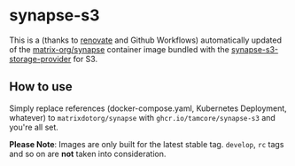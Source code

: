 # synapse-s3

This is a (thanks to [renovate](https://github.com/renovatebot/renovate) and Github Workflows) automatically updated of the [matrix-org/synapse](https://github.com/matrix-org/synapse) container image bundled with the [synapse-s3-storage-provider](https://github.com/matrix-org/synapse-s3-storage-provider) for S3.

## How to use

Simply replace references (docker-compose.yaml, Kubernetes Deployment, whatever) to `matrixdotorg/synapse` with `ghcr.io/tamcore/synapse-s3` and you're all set.

**Please Note**: Images are only built for the latest stable tag. `develop`, `rc` tags and so on are **not** taken into consideration.
